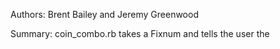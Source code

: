Authors: Brent Bailey and Jeremy Greenwood

Summary: coin_combo.rb takes a Fixnum and tells the user the 